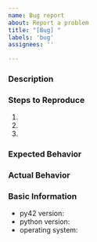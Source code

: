 ```yaml
---
name: Bug report
about: Report a problem
title: "[Bug] "
labels: 'bug'
assignees: ''

---
```

### Description

### Steps to Reproduce

1.
2.
3.

### Expected Behavior
<!-- What did you expect to happen when you did the above? -->

### Actual Behavior
<!-- What actually happened when you did the above? -->

### Basic Information

- py42 version: <!-- get the version using `pip show py42`-->
- python version: <!-- get the version using `python --version`-->
- operating system:

